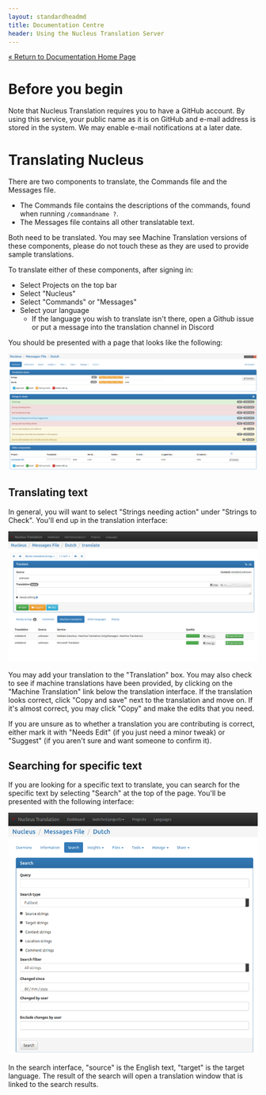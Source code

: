 ```yaml
---
layout: standardheadmd
title: Documentation Centre
header: Using the Nucleus Translation Server
---
```

<a href="index.html">&laquo; Return to Documentation Home Page</a>

# Before you begin

Note that Nucleus Translation requires you to have a GitHub account. By using this service, your public name
as it is on GitHub and e-mail address is stored in the system. We may enable e-mail notifications at a later date.

# Translating Nucleus

There are two components to translate, the Commands file and the Messages file.

* The Commands file contains the descriptions of the commands, found when running `/commandname ?`.
* The Messages file contains all other translatable text.

Both need to be translated. You may see Machine Translation versions of these components, please do not touch
these as they are used to provide sample translations.

To translate either of these components, after signing in:

* Select Projects on the top bar
* Select "Nucleus"
* Select "Commands" or "Messages"
* Select your language
  * If the language you wish to translate isn't there, open a Github issue or put a message into the
    translation channel in Discord

You should be presented with a page that looks like the following:

![strings to check](../../img/translate1.png)

## Translating text

In general, you will want to select "Strings needing action" under "Strings to Check". You'll end up in the
translation interface:

![translation interface](../../img/translate2.png)

You may add your translation to the "Translation" box. You may also check to see if machine translations
have been provided, by clicking on the "Machine Translation" link below the translation interface. If the
translation looks correct, click "Copy and save" next to the translation and move on. If it's almost correct,
you may click "Copy" and make the edits that you need.

If you are unsure as to whether a translation you are contributing is correct, either mark it with "Needs Edit"
(if you just need a minor tweak) or "Suggest" (if you aren't sure and want someone to confirm it).

## Searching for specific text

If you are looking for a specific text to translate, you can search for the specific text by selecting "Search"
at the top of the page. You'll be presented with the following interface:

![search interface](../../img/translate3.png)

In the search interface, "source" is the English text, "target" is the target language. The result of the 
search will open a translation window that is linked to the search results.

